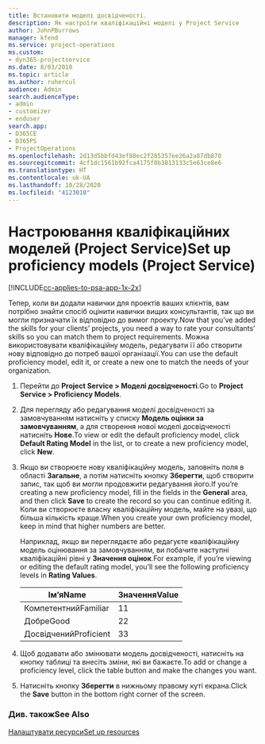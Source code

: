 ```yaml
---
title: Встановити моделі досвідченості.
description: Як настроїти кваліфікаційні моделі у Project Service
author: JohnPBurrows
manager: kfend
ms.service: project-operations
ms.custom:
- dyn365-projectservice
ms.date: 8/03/2018
ms.topic: article
ms.author: ruhercul
audience: Admin
search.audienceType:
- admin
- customizer
- enduser
search.app:
- D365CE
- D365PS
- ProjectOperations
ms.openlocfilehash: 2d13d5bbfd43ef88ec2f285357ee26a2a87db870
ms.sourcegitcommit: 4cf1dc1561b92fca4175f0b3813133c5e63ce8e6
ms.translationtype: HT
ms.contentlocale: uk-UA
ms.lasthandoff: 10/28/2020
ms.locfileid: "4123010"
---
```

# <a name="set-up-proficiency-models-project-service"></a><span data-ttu-id="cb607-103">Настроювання кваліфікаційних моделей (Project Service)</span><span class="sxs-lookup"><span data-stu-id="cb607-103">Set up proficiency models (Project Service)</span></span>

[!INCLUDE[cc-applies-to-psa-app-1x-2x](../includes/cc-applies-to-psa-app-1x-2x.md)]

<span data-ttu-id="cb607-104">Тепер, коли ви додали навички для проектів ваших клієнтів, вам потрібно знайти спосіб оцінити навички вищих консультантів, так що ви могли призначати їх відповідно до вимог проекту.</span><span class="sxs-lookup"><span data-stu-id="cb607-104">Now that you’ve added the skills for your clients’ projects, you need a way to rate your consultants’ skills so you can match them to project requirements.</span></span> <span data-ttu-id="cb607-105">Можна використовувати кваліфікаційну модель, редагувати її або створити нову відповідно до потреб вашої організації.</span><span class="sxs-lookup"><span data-stu-id="cb607-105">You can use the default proficiency model, edit it, or create a new one to match the needs of your organization.</span></span>  
  
1.  <span data-ttu-id="cb607-106">Перейти до **Project Service > Моделі досвідченості**.</span><span class="sxs-lookup"><span data-stu-id="cb607-106">Go to **Project Service > Proficiency Models**.</span></span>  
  
2.  <span data-ttu-id="cb607-107">Для перегляду або редагування моделі досвідченості за замовчуванням натисніть у списку **Модель оцінки за замовчуванням**, а для створення нової моделі досвідченості натисніть **Нове**.</span><span class="sxs-lookup"><span data-stu-id="cb607-107">To view or edit the default proficiency model, click **Default Rating Model** in the list, or to create a new proficiency model, click **New**.</span></span>  
  
3.  <span data-ttu-id="cb607-108">Якщо ви створюєте нову кваліфікаційну модель, заповніть поля в області **Загальне**, а потім натисніть кнопку **Зберегти**, щоб створити запис, так щоб ви могли продовжити редагування його.</span><span class="sxs-lookup"><span data-stu-id="cb607-108">If you’re creating a new proficiency model, fill in the fields in the **General** area, and then click **Save** to create the record so you can continue editing it.</span></span> <span data-ttu-id="cb607-109">Коли ви створюєте власну кваліфікаційну модель, майте на увазі, що більша кількість краще.</span><span class="sxs-lookup"><span data-stu-id="cb607-109">When you create your own proficiency model, keep in mind that higher numbers are better.</span></span>  
  
     <span data-ttu-id="cb607-110">Наприклад, якщо ви переглядаєте або редагуєте кваліфікаційну модель оцінювання за замовчуванням, ви побачите наступні кваліфікаційні рівні у **Значення оцінок**.</span><span class="sxs-lookup"><span data-stu-id="cb607-110">For example, if you’re viewing or editing the default rating model, you’ll see the following proficiency levels in **Rating Values**.</span></span>  
  
    |<span data-ttu-id="cb607-111">Ім’я</span><span class="sxs-lookup"><span data-stu-id="cb607-111">Name</span></span>|<span data-ttu-id="cb607-112">Значення</span><span class="sxs-lookup"><span data-stu-id="cb607-112">Value</span></span>|  
    |----------|-----------|  
    |<span data-ttu-id="cb607-113">Компетентний</span><span class="sxs-lookup"><span data-stu-id="cb607-113">Familiar</span></span>|<span data-ttu-id="cb607-114">1</span><span class="sxs-lookup"><span data-stu-id="cb607-114">1</span></span>|  
    |<span data-ttu-id="cb607-115">Добре</span><span class="sxs-lookup"><span data-stu-id="cb607-115">Good</span></span>|<span data-ttu-id="cb607-116">2</span><span class="sxs-lookup"><span data-stu-id="cb607-116">2</span></span>|  
    |<span data-ttu-id="cb607-117">Досвідчений</span><span class="sxs-lookup"><span data-stu-id="cb607-117">Proficient</span></span>|<span data-ttu-id="cb607-118">3</span><span class="sxs-lookup"><span data-stu-id="cb607-118">3</span></span>|  
  
4.  <span data-ttu-id="cb607-119">Щоб додавати або змінювати модель досвідченості, натисніть на кнопку таблиці та внесіть зміни, які ви бажаєте.</span><span class="sxs-lookup"><span data-stu-id="cb607-119">To add or change a proficiency level, click the table button and make the changes you want.</span></span>  
  
5.  <span data-ttu-id="cb607-120">Натисніть кнопку **Зберегти** в нижньому правому куті екрана.</span><span class="sxs-lookup"><span data-stu-id="cb607-120">Click the **Save** button in the bottom right corner of the screen.</span></span>  
  
### <a name="see-also"></a><span data-ttu-id="cb607-121">Див. також</span><span class="sxs-lookup"><span data-stu-id="cb607-121">See Also</span></span>  
 [<span data-ttu-id="cb607-122">Налаштувати ресурси</span><span class="sxs-lookup"><span data-stu-id="cb607-122">Set up resources</span></span>](../psa/set-up-resources.md)

